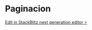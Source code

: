 # Paginacion

[Edit in StackBlitz next generation editor ⚡️](https://stackblitz.com/~/github.com/cesar512g/Paginacion)